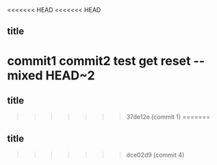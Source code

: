 <<<<<<< HEAD
<<<<<<< HEAD
## title
commit1 
commit2 test get reset --mixed HEAD~2
=======
## title
>>>>>>> 37de12e (commit 1)
=======
## title
>>>>>>> dce02d9 (commit 4)
